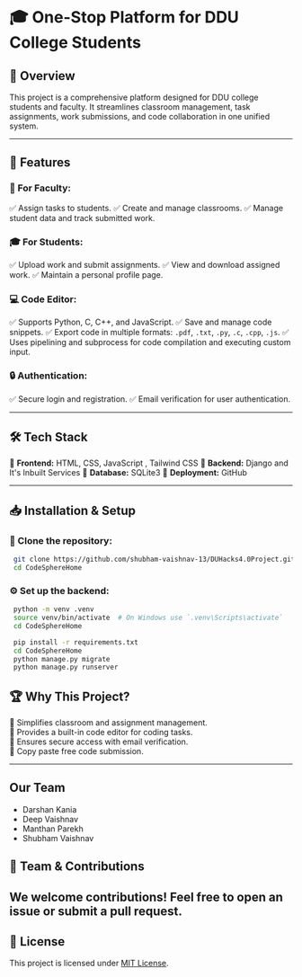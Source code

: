 # 🎓 One-Stop Platform for DDU College Students

## 📌 Overview
This project is a comprehensive platform designed for DDU college students and faculty. It streamlines classroom management, task assignments, work submissions, and code collaboration in one unified system.

---

## 🚀 Features
### 🏫 For Faculty:
✅ Assign tasks to students.
✅ Create and manage classrooms.
✅ Manage student data and track submitted work.

### 🎓 For Students:
✅ Upload work and submit assignments.
✅ View and download assigned work.
✅ Maintain a personal profile page.

### 💻 Code Editor:
✅ Supports Python, C, C++, and JavaScript.
✅ Save and manage code snippets.
✅ Export code in multiple formats: `.pdf`, `.txt`, `.py`, `.c`, `.cpp`, `.js`.
✅ Uses pipelining and subprocess for code compilation and executing custom input.

### 🔒 Authentication:
✅ Secure login and registration.
✅ Email verification for user authentication.

---

## 🛠 Tech Stack
🔹 **Frontend:** HTML, CSS, JavaScript , Tailwind CSS
🔹 **Backend:** Django and It's Inbuilt Services 
🔹 **Database:** SQLite3
🔹 **Deployment:** GitHub  

---

## 📥 Installation & Setup
### 🔧 Clone the repository:
```sh
 git clone https://github.com/shubham-vaishnav-13/DUHacks4.0Project.git
 cd CodeSphereHome
```

### ⚙️ Set up the backend:
```sh
 python -m venv .venv
 source venv/bin/activate  # On Windows use `.venv\Scripts\activate`
 cd CodeSphereHome

 pip install -r requirements.txt
 cd CodeSphereHome
 python manage.py migrate
 python manage.py runserver
```


## 🏆 Why This Project?
🌟 Simplifies classroom and assignment management.  
🌟 Provides a built-in code editor for coding tasks.  
🌟 Ensures secure access with email verification.  
🌟 Copy paste free code submission.

---
## Our Team 
- Darshan Kania 
- Deep Vaishnav
- Manthan Parekh
- Shubham Vaishnav

## 🤝 Team & Contributions
We welcome contributions! Feel free to open an issue or submit a pull request.  
---

## 📜 License
This project is licensed under [MIT License](LICENSE).

